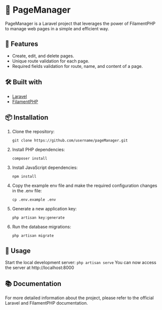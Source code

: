 # 📄 PageManager

PageManager is a Laravel project that leverages the power of FilamentPHP to manage web pages in a simple and efficient way. 

## 🚀 Features

- Create, edit, and delete pages.
- Unique route validation for each page.
- Required fields validation for route, name, and content of a page.

## 🛠️ Built with

- [Laravel](https://laravel.com/)
- [FilamentPHP](https://filamentadmin.com/)

## 📦 Installation

1. Clone the repository:
    ```
    git clone https://github.com/username/pageManager.git
    ```
2. Install PHP dependencies:
    ```
    composer install
    ```
3. Install JavaScript dependencies:
    ```
    npm install
    ```
4. Copy the example env file and make the required configuration changes in the .env file:
    ```
    cp .env.example .env
    ```
5. Generate a new application key:
    ```
    php artisan key:generate
    ```
6. Run the database migrations:
    ```
    php artisan migrate
    ```

## 🚀 Usage

Start the local development server:
    ```
    php artisan serve
    ```
You can now access the server at http://localhost:8000

## 📚 Documentation

For more detailed information about the project, please refer to the official Laravel and FilamentPHP documentation.
